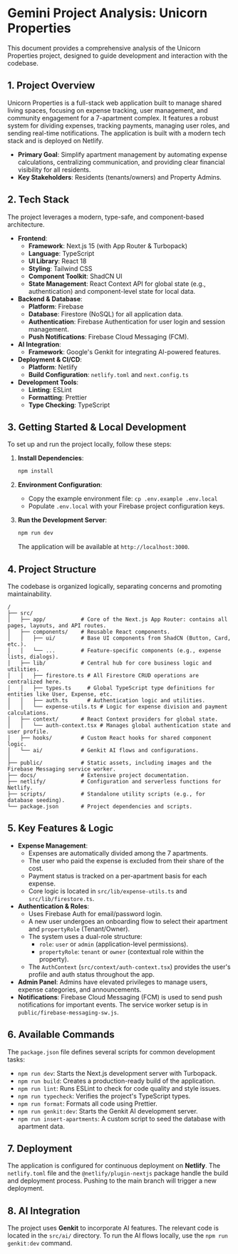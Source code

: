 # Gemini Project Analysis: Unicorn Properties

This document provides a comprehensive analysis of the Unicorn Properties project, designed to guide development and interaction with the codebase.

## 1. Project Overview

Unicorn Properties is a full-stack web application built to manage shared living spaces, focusing on expense tracking, user management, and community engagement for a 7-apartment complex. It features a robust system for dividing expenses, tracking payments, managing user roles, and sending real-time notifications. The application is built with a modern tech stack and is deployed on Netlify.

- **Primary Goal**: Simplify apartment management by automating expense calculations, centralizing communication, and providing clear financial visibility for all residents.
- **Key Stakeholders**: Residents (tenants/owners) and Property Admins.

## 2. Tech Stack

The project leverages a modern, type-safe, and component-based architecture.

- **Frontend**:
  - **Framework**: Next.js 15 (with App Router & Turbopack)
  - **Language**: TypeScript
  - **UI Library**: React 18
  - **Styling**: Tailwind CSS
  - **Component Toolkit**: ShadCN UI
  - **State Management**: React Context API for global state (e.g., authentication) and component-level state for local data.
- **Backend & Database**:
  - **Platform**: Firebase
  - **Database**: Firestore (NoSQL) for all application data.
  - **Authentication**: Firebase Authentication for user login and session management.
  - **Push Notifications**: Firebase Cloud Messaging (FCM).
- **AI Integration**:
  - **Framework**: Google's Genkit for integrating AI-powered features.
- **Deployment & CI/CD**:
  - **Platform**: Netlify
  - **Build Configuration**: `netlify.toml` and `next.config.ts`
- **Development Tools**:
  - **Linting**: ESLint
  - **Formatting**: Prettier
  - **Type Checking**: TypeScript

## 3. Getting Started & Local Development

To set up and run the project locally, follow these steps:

1. **Install Dependencies**:

   ```bash
   npm install
   ```

2. **Environment Configuration**:
   - Copy the example environment file: `cp .env.example .env.local`
   - Populate `.env.local` with your Firebase project configuration keys.
3. **Run the Development Server**:

   ```bash
   npm run dev
   ```

   The application will be available at `http://localhost:3000`.

## 4. Project Structure

The codebase is organized logically, separating concerns and promoting maintainability.

```
/
├── src/
│   ├── app/           # Core of the Next.js App Router: contains all pages, layouts, and API routes.
│   ├── components/    # Reusable React components.
│   │   ├── ui/        # Base UI components from ShadCN (Button, Card, etc.).
│   │   └── ...        # Feature-specific components (e.g., expense lists, dialogs).
│   ├── lib/           # Central hub for core business logic and utilities.
│   │   ├── firestore.ts # All Firestore CRUD operations are centralized here.
│   │   ├── types.ts     # Global TypeScript type definitions for entities like User, Expense, etc.
│   │   ├── auth.ts      # Authentication logic and utilities.
│   │   └── expense-utils.ts # Logic for expense division and payment calculations.
│   ├── context/       # React Context providers for global state.
│   │   └── auth-context.tsx # Manages global authentication state and user profile.
│   ├── hooks/         # Custom React hooks for shared component logic.
│   └── ai/            # Genkit AI flows and configurations.
│
├── public/            # Static assets, including images and the Firebase Messaging service worker.
├── docs/              # Extensive project documentation.
├── netlify/           # Configuration and serverless functions for Netlify.
├── scripts/           # Standalone utility scripts (e.g., for database seeding).
└── package.json       # Project dependencies and scripts.
```

## 5. Key Features & Logic

- **Expense Management**:
  - Expenses are automatically divided among the 7 apartments.
  - The user who paid the expense is excluded from their share of the cost.
  - Payment status is tracked on a per-apartment basis for each expense.
  - Core logic is located in `src/lib/expense-utils.ts` and `src/lib/firestore.ts`.
- **Authentication & Roles**:
  - Uses Firebase Auth for email/password login.
  - A new user undergoes an onboarding flow to select their apartment and `propertyRole` (Tenant/Owner).
  - The system uses a dual-role structure:
    - `role`: `user` or `admin` (application-level permissions).
    - `propertyRole`: `tenant` or `owner` (contextual role within the property).
  - The `AuthContext` (`src/context/auth-context.tsx`) provides the user's profile and auth status throughout the app.
- **Admin Panel**: Admins have elevated privileges to manage users, expense categories, and announcements.
- **Notifications**: Firebase Cloud Messaging (FCM) is used to send push notifications for important events. The service worker setup is in `public/firebase-messaging-sw.js`.

## 6. Available Commands

The `package.json` file defines several scripts for common development tasks:

- `npm run dev`: Starts the Next.js development server with Turbopack.
- `npm run build`: Creates a production-ready build of the application.
- `npm run lint`: Runs ESLint to check for code quality and style issues.
- `npm run typecheck`: Verifies the project's TypeScript types.
- `npm run format`: Formats all code using Prettier.
- `npm run genkit:dev`: Starts the Genkit AI development server.
- `npm run insert-apartments`: A custom script to seed the database with apartment data.

## 7. Deployment

The application is configured for continuous deployment on **Netlify**. The `netlify.toml` file and the `@netlify/plugin-nextjs` package handle the build and deployment process. Pushing to the main branch will trigger a new deployment.

## 8. AI Integration

The project uses **Genkit** to incorporate AI features. The relevant code is located in the `src/ai/` directory. To run the AI flows locally, use the `npm run genkit:dev` command.
